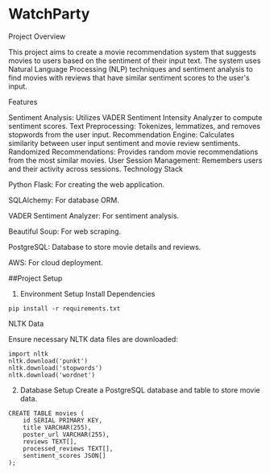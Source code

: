 # WatchParty
Project Overview

This project aims to create a movie recommendation system that suggests movies to users based on the sentiment of their input text. The system uses Natural Language Processing (NLP) techniques and sentiment analysis to find movies with reviews that have similar sentiment scores to the user's input.

Features

Sentiment Analysis: Utilizes VADER Sentiment Intensity Analyzer to compute sentiment scores.
Text Preprocessing: Tokenizes, lemmatizes, and removes stopwords from the user input.
Recommendation Engine: Calculates similarity between user input sentiment and movie review sentiments.
Randomized Recommendations: Provides random movie recommendations from the most similar movies.
User Session Management: Remembers users and their activity across sessions.
Technology Stack

Python Flask: For creating the web application.

SQLAlchemy: For database ORM.

VADER Sentiment Analyzer: For sentiment analysis.

Beautiful Soup: For web scraping.

PostgreSQL: Database to store movie details and reviews.

AWS: For cloud deployment.


##Project Setup

1. Environment Setup
Install Dependencies

```
pip install -r requirements.txt
```
NLTK Data

Ensure necessary NLTK data files are downloaded:

```
import nltk
nltk.download('punkt')
nltk.download('stopwords')
nltk.download('wordnet')
```


2. Database Setup
Create a PostgreSQL database and table to store movie data.

```
CREATE TABLE movies (
    id SERIAL PRIMARY KEY,
    title VARCHAR(255),
    poster_url VARCHAR(255),
    reviews TEXT[],
    processed_reviews TEXT[],
    sentiment_scores JSON[]
);
```

